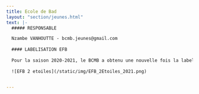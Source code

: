 ```yaml
---
title: Ecole de Bad
layout: "section/jeunes.html"
text: |-
  ##### RESPONSABLE

  Nzambe VANHOUTTE - bcmb.jeunes@gmail.com
  
  #### LABELISATION EFB
  
  Pour la saison 2020-2021, le BCMB a obtenu une nouvelle fois la labellisation Deuxieme etoile de son Ecole de Badminton.
  
  ![EFB 2 etoiles](/static/img/EFB_2Etoiles_2021.png)
  

---
```

